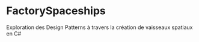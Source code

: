 # FactorySpaceships
Exploration des Design Patterns à travers la création de vaisseaux spatiaux en C#
